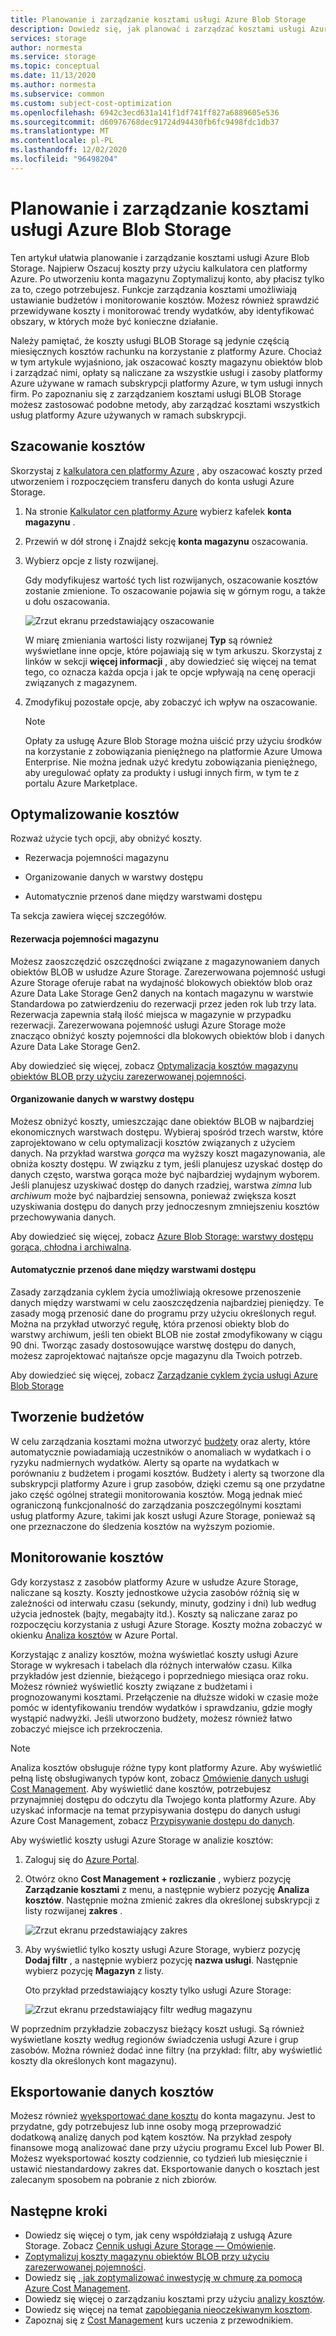 ```yaml
---
title: Planowanie i zarządzanie kosztami usługi Azure Blob Storage
description: Dowiedz się, jak planować i zarządzać kosztami usługi Azure Blob Storage za pomocą analizy kosztów w Azure Portal.
services: storage
author: normesta
ms.service: storage
ms.topic: conceptual
ms.date: 11/13/2020
ms.author: normesta
ms.subservice: common
ms.custom: subject-cost-optimization
ms.openlocfilehash: 6942c3ecd631a141f1df741ff827a6889605e536
ms.sourcegitcommit: d60976768dec91724d94430fb6fc9498fdc1db37
ms.translationtype: MT
ms.contentlocale: pl-PL
ms.lasthandoff: 12/02/2020
ms.locfileid: "96498204"
---
```

# <a name="plan-and-manage-costs-for-azure-blob-storage"></a>Planowanie i zarządzanie kosztami usługi Azure Blob Storage

Ten artykuł ułatwia planowanie i zarządzanie kosztami usługi Azure Blob Storage. Najpierw Oszacuj koszty przy użyciu kalkulatora cen platformy Azure. Po utworzeniu konta magazynu Zoptymalizuj konto, aby płacisz tylko za to, czego potrzebujesz. Funkcje zarządzania kosztami umożliwiają ustawianie budżetów i monitorowanie kosztów. Możesz również sprawdzić przewidywane koszty i monitorować trendy wydatków, aby identyfikować obszary, w których może być konieczne działanie.

Należy pamiętać, że koszty usługi BLOB Storage są jedynie częścią miesięcznych kosztów rachunku na korzystanie z platformy Azure. Chociaż w tym artykule wyjaśniono, jak oszacować koszty magazynu obiektów blob i zarządzać nimi, opłaty są naliczane za wszystkie usługi i zasoby platformy Azure używane w ramach subskrypcji platformy Azure, w tym usługi innych firm. Po zapoznaniu się z zarządzaniem kosztami usługi BLOB Storage możesz zastosować podobne metody, aby zarządzać kosztami wszystkich usług platformy Azure używanych w ramach subskrypcji.

## <a name="estimate-costs"></a>Szacowanie kosztów

Skorzystaj z [kalkulatora cen platformy Azure](https://azure.microsoft.com/pricing/calculator/) , aby oszacować koszty przed utworzeniem i rozpoczęciem transferu danych do konta usługi Azure Storage.

1. Na stronie [Kalkulator cen platformy Azure](https://azure.microsoft.com/pricing/calculator/) wybierz kafelek **konta magazynu** .

2. Przewiń w dół stronę i Znajdź sekcję **konta magazynu** oszacowania.

3. Wybierz opcje z listy rozwijanej. 

   Gdy modyfikujesz wartość tych list rozwijanych, oszacowanie kosztów zostanie zmienione. To oszacowanie pojawia się w górnym rogu, a także u dołu oszacowania.

   ![Zrzut ekranu przedstawiający oszacowanie](media/storage-plan-manage-costs/price-calculator-storage-type.png)

   W miarę zmieniania wartości listy rozwijanej **Typ** są również wyświetlane inne opcje, które pojawiają się w tym arkuszu. Skorzystaj z linków w sekcji **więcej informacji** , aby dowiedzieć się więcej na temat tego, co oznacza każda opcja i jak te opcje wpływają na cenę operacji związanych z magazynem. 

4. Zmodyfikuj pozostałe opcje, aby zobaczyć ich wpływ na oszacowanie.

   > [!NOTE]
   > Opłaty za usługę Azure Blob Storage można uiścić przy użyciu środków na korzystanie z zobowiązania pieniężnego na platformie Azure Umowa Enterprise. Nie można jednak użyć kredytu zobowiązania pieniężnego, aby uregulować opłaty za produkty i usługi innych firm, w tym te z portalu Azure Marketplace.

## <a name="optimize-costs"></a>Optymalizowanie kosztów

Rozważ użycie tych opcji, aby obniżyć koszty. 

- Rezerwacja pojemności magazynu

- Organizowanie danych w warstwy dostępu

- Automatycznie przenoś dane między warstwami dostępu

Ta sekcja zawiera więcej szczegółów. 

#### <a name="reserve-storage-capacity"></a>Rezerwacja pojemności magazynu

Możesz zaoszczędzić oszczędności związane z magazynowaniem danych obiektów BLOB w usłudze Azure Storage. Zarezerwowana pojemność usługi Azure Storage oferuje rabat na wydajność blokowych obiektów blob oraz Azure Data Lake Storage Gen2 danych na kontach magazynu w warstwie Standardowa po zatwierdzeniu do rezerwacji przez jeden rok lub trzy lata. Rezerwacja zapewnia stałą ilość miejsca w magazynie w przypadku rezerwacji. Zarezerwowana pojemność usługi Azure Storage może znacząco obniżyć koszty pojemności dla blokowych obiektów blob i danych Azure Data Lake Storage Gen2. 

Aby dowiedzieć się więcej, zobacz [Optymalizacja kosztów magazynu obiektów BLOB przy użyciu zarezerwowanej pojemności](../blobs/storage-blob-reserved-capacity.md).

#### <a name="organize-data-into-access-tiers"></a>Organizowanie danych w warstwy dostępu

Możesz obniżyć koszty, umieszczając dane obiektów BLOB w najbardziej ekonomicznych warstwach dostępu. Wybieraj spośród trzech warstw, które zaprojektowano w celu optymalizacji kosztów związanych z użyciem danych. Na przykład warstwa *gorąca* ma wyższy koszt magazynowania, ale obniża koszty dostępu. W związku z tym, jeśli planujesz uzyskać dostęp do danych często, warstwa gorąca może być najbardziej wydajnym wyborem. Jeśli planujesz uzyskiwać dostęp do danych rzadziej, warstwa *zimna* lub *archiwum* może być najbardziej sensowna, ponieważ zwiększa koszt uzyskiwania dostępu do danych przy jednoczesnym zmniejszeniu kosztów przechowywania danych.    

Aby dowiedzieć się więcej, zobacz [Azure Blob Storage: warstwy dostępu gorąca, chłodna i archiwalna](../blobs/storage-blob-storage-tiers.md?tabs=azure-portal).

#### <a name="automatically-move-data-between-access-tiers"></a>Automatycznie przenoś dane między warstwami dostępu

Zasady zarządzania cyklem życia umożliwiają okresowe przenoszenie danych między warstwami w celu zaoszczędzenia najbardziej pieniędzy. Te zasady mogą przenosić dane do programu przy użyciu określonych reguł. Można na przykład utworzyć regułę, która przenosi obiekty blob do warstwy archiwum, jeśli ten obiekt BLOB nie został zmodyfikowany w ciągu 90 dni. Tworząc zasady dostosowujące warstwę dostępu do danych, możesz zaprojektować najtańsze opcje magazynu dla Twoich potrzeb.

Aby dowiedzieć się więcej, zobacz [Zarządzanie cyklem życia usługi Azure Blob Storage](../blobs/storage-lifecycle-management-concepts.md?tabs=azure-portal)

## <a name="create-budgets"></a>Tworzenie budżetów

W celu zarządzania kosztami można utworzyć [budżety](../../cost-management-billing/costs/tutorial-acm-create-budgets.md) oraz alerty, które automatycznie powiadamiają uczestników o anomaliach w wydatkach i o ryzyku nadmiernych wydatków. Alerty są oparte na wydatkach w porównaniu z budżetem i progami kosztów. Budżety i alerty są tworzone dla subskrypcji platformy Azure i grup zasobów, dzięki czemu są one przydatne jako część ogólnej strategii monitorowania kosztów. Mogą jednak mieć ograniczoną funkcjonalność do zarządzania poszczególnymi kosztami usług platformy Azure, takimi jak koszt usługi Azure Storage, ponieważ są one przeznaczone do śledzenia kosztów na wyższym poziomie.

## <a name="monitor-costs"></a>Monitorowanie kosztów

Gdy korzystasz z zasobów platformy Azure w usłudze Azure Storage, naliczane są koszty. Koszty jednostkowe użycia zasobów różnią się w zależności od interwału czasu (sekundy, minuty, godziny i dni) lub według użycia jednostek (bajty, megabajty itd.). Koszty są naliczane zaraz po rozpoczęciu korzystania z usługi Azure Storage. Koszty można zobaczyć w okienku [Analiza kosztów](../../cost-management-billing/costs/quick-acm-cost-analysis.md) w Azure Portal.

Korzystając z analizy kosztów, można wyświetlać koszty usługi Azure Storage w wykresach i tabelach dla różnych interwałów czasu. Kilka przykładów jest dziennie, bieżącego i poprzedniego miesiąca oraz roku. Możesz również wyświetlić koszty związane z budżetami i prognozowanymi kosztami. Przełączenie na dłuższe widoki w czasie może pomóc w identyfikowaniu trendów wydatków i sprawdzaniu, gdzie mogły wystąpić nadwyżki. Jeśli utworzono budżety, możesz również łatwo zobaczyć miejsce ich przekroczenia.

>[!NOTE]
> Analiza kosztów obsługuje różne typy kont platformy Azure. Aby wyświetlić pełną listę obsługiwanych typów kont, zobacz [Omówienie danych usługi Cost Management](../../cost-management-billing/costs/understand-cost-mgt-data.md). Aby wyświetlić dane kosztów, potrzebujesz przynajmniej dostępu do odczytu dla Twojego konta platformy Azure. Aby uzyskać informacje na temat przypisywania dostępu do danych usługi Azure Cost Management, zobacz [Przypisywanie dostępu do danych](../../cost-management-billing/costs/assign-access-acm-data.md).

Aby wyświetlić koszty usługi Azure Storage w analizie kosztów:

1. Zaloguj się do [Azure Portal](https://portal.azure.com).

2. Otwórz okno **Cost Management + rozliczanie** , wybierz pozycję **Zarządzanie kosztami** z menu, a następnie wybierz pozycję **Analiza kosztów**. Następnie można zmienić zakres dla określonej subskrypcji z listy rozwijanej **zakres** .

   ![Zrzut ekranu przedstawiający zakres](./media/storage-plan-manage-costs/cost-analysis-pane.png)

4. Aby wyświetlić tylko koszty usługi Azure Storage, wybierz pozycję **Dodaj filtr** , a następnie wybierz pozycję **nazwa usługi**. Następnie wybierz pozycję **Magazyn** z listy. 

   Oto przykład przedstawiający koszty tylko usługi Azure Storage:

   ![Zrzut ekranu przedstawiający filtr według magazynu](./media/storage-plan-manage-costs/cost-analysis-pane-storage.png)

W poprzednim przykładzie zobaczysz bieżący koszt usługi. Są również wyświetlane koszty według regionów świadczenia usługi Azure i grup zasobów. Można również dodać inne filtry (na przykład: filtr, aby wyświetlić koszty dla określonych kont magazynu).

## <a name="export-cost-data"></a>Eksportowanie danych kosztów

Możesz również [wyeksportować dane kosztu](../../cost-management-billing/costs/tutorial-export-acm-data.md?WT.mc_id=costmanagementcontent_docsacmhorizontal_-inproduct-learn) do konta magazynu. Jest to przydatne, gdy potrzebujesz lub inne osoby mogą przeprowadzić dodatkową analizę danych pod kątem kosztów. Na przykład zespoły finansowe mogą analizować dane przy użyciu programu Excel lub Power BI. Możesz wyeksportować koszty codziennie, co tydzień lub miesięcznie i ustawić niestandardowy zakres dat. Eksportowanie danych o kosztach jest zalecanym sposobem na pobranie z nich zbiorów.

## <a name="next-steps"></a>Następne kroki

- Dowiedz się więcej o tym, jak ceny współdziałają z usługą Azure Storage. Zobacz [Cennik usługi Azure Storage — Omówienie](https://azure.microsoft.com/pricing/details/storage/).
- [Zoptymalizuj koszty magazynu obiektów BLOB przy użyciu zarezerwowanej pojemności](../blobs/storage-blob-reserved-capacity.md).
- Dowiedz się [, jak zoptymalizować inwestycję w chmurę za pomocą Azure Cost Management](../../cost-management-billing/costs/cost-mgt-best-practices.md?WT.mc_id=costmanagementcontent_docsacmhorizontal_-inproduct-learn).
- Dowiedz się więcej o zarządzaniu kosztami przy użyciu [analizy kosztów](../../cost-management-billing/costs/quick-acm-cost-analysis.md?WT.mc_id=costmanagementcontent_docsacmhorizontal_-inproduct-learn).
- Dowiedz się więcej na temat [zapobiegania nieoczekiwanym kosztom](../../cost-management-billing/cost-management-billing-overview.md?WT.mc_id=costmanagementcontent_docsacmhorizontal_-inproduct-learn).
- Zapoznaj się z [Cost Management](/learn/paths/control-spending-manage-bills?WT.mc_id=costmanagementcontent_docsacmhorizontal_-inproduct-learn) kurs uczenia z przewodnikiem.